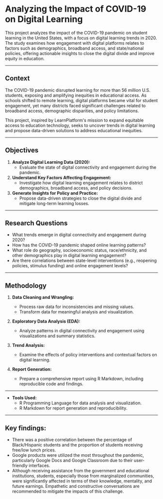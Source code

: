 # Analyzing the Impact of COVID-19 on Digital Learning  

This project analyzes the impact of the COVID-19 pandemic on student learning in the United States, with a focus on digital learning trends in 2020. The study examines how engagement with digital platforms relates to factors such as demographics, broadband access, and state/national policies, offering actionable insights to close the digital divide and improve equity in education.  

---

## Context  

The COVID-19 pandemic disrupted learning for more than 56 million U.S. students, exposing and amplifying inequities in educational access. As schools shifted to remote learning, digital platforms became vital for student engagement, yet many districts faced significant challenges related to broadband access, demographic disparities, and policy limitations.  

This project, inspired by LearnPlatform's mission to expand equitable access to education technology, seeks to uncover trends in digital learning and propose data-driven solutions to address educational inequities.  

---

## Objectives  

1. **Analyze Digital Learning Data (2020):**  
   - Evaluate the state of digital connectivity and engagement during the pandemic.  
2. **Understand Key Factors Affecting Engagement:**  
   - Investigate how digital learning engagement relates to district demographics, broadband access, and policy decisions.  
3. **Generate Insights for Policy and Practice:**  
   - Propose data-driven strategies to close the digital divide and mitigate long-term learning losses.  

---

## Research Questions  

- What trends emerge in digital connectivity and engagement during 2020?  
- How has the COVID-19 pandemic shaped online learning patterns?  
- What role do geography, socioeconomic status, race/ethnicity, and other demographics play in digital learning engagement?  
- Are there correlations between state-level interventions (e.g., reopening policies, stimulus funding) and online engagement levels?  

---

## Methodology  

1. **Data Cleaning and Wrangling:**  
   - Process raw data for inconsistencies and missing values.  
   - Transform data for meaningful analysis and visualization.  

2. **Exploratory Data Analysis (EDA):**  
   - Analyze patterns in digital connectivity and engagement using visualizations and summary statistics.  

3. **Trend Analysis:**  
   - Examine the effects of policy interventions and contextual factors on digital learning.  

4. **Report Generation:**  
   - Prepare a comprehensive report using R Markdown, including reproducible code and findings.  

---

- **Tools Used:**  
  - R Programming Language for data analysis and visualization.  
  - R Markdown for report generation and reproducibility.  

---

## Key findings:

- There was a positive correlation between the percentage of Black/Hispanic students and the proportion of students receiving free/low lunch prices.
- Google products were utilized the most throughout the pandemic, particularly Google Docs and Google Classroom due to their user-friendly interfaces.
- Although receiving assistance from the government and educational institutions, students, especially those from marginalized communities, were significantly affected in terms of their knowledge, mentality, and future earnings. Empathetic and constructive conversations are recommended to mitigate the impacts of this challenge.
